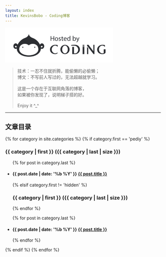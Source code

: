 ```yaml
---
layout: index
title: KevinsBobo - Coding博客
---
```


<img src = "assets/img/9348be98ed46c1cd972743184b76fe73.png" style="width:80%;max-width:350px;" />

> 技术：一忍不住就折腾，能偷懒的必偷懒；<br>博文：不写前人写过的，无法超越就学习。<br><br>这是一个存在于互联网角落的博客，<br>如果被你发现了，说明梯子搭的好。<br><br>Enjoy it ^_^

---

## 文章目录

{% for category in site.categories %}
{% if category.first == 'pediy' %}
<h3>{{ category | first }} ({{ category | last | size }})</h3>
<ul>
{% for post in category.last %}
<li><h4>{{ post.date | date: '%b %Y' }} <a href="{{ post.reurl }}" target="view_window">{{ post.title }}</a></h4></li>
{% elsif category.first != 'hidden' %}
<h3>{{ category | first }} ({{ category | last | size }})</h3>
{% endfor %}
</ul>
<ul>
{% for post in category.last %}
<li><h4>{{ post.date | date: '%b %Y' }} <a href="{{ post.url }}">{{ post.title }}</a></h4></li>
{% endfor %}
</ul>
{% endif %}
{% endfor %}

